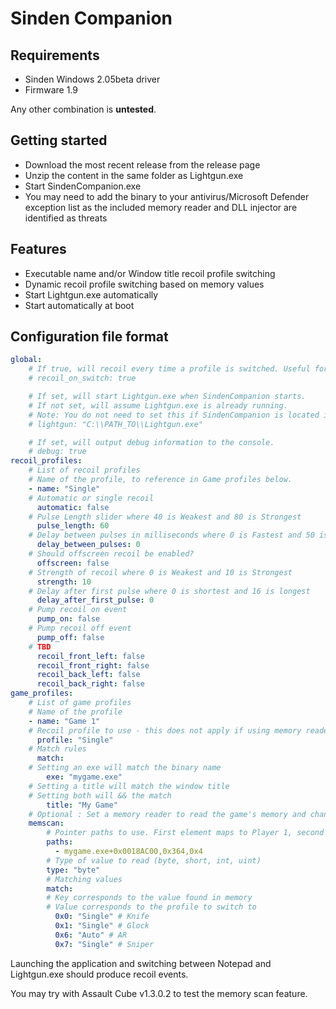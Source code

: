 # Sinden Companion

## Requirements
- Sinden Windows 2.05beta driver
- Firmware 1.9

Any other combination is **untested**.

## Getting started
- Download the most recent release from the release page
- Unzip the content in the same folder as Lightgun.exe
- Start SindenCompanion.exe
- You may need to add the binary to your antivirus/Microsoft Defender exception list as the included memory reader and DLL injector are identified as threats

## Features
- Executable name and/or Window title recoil profile switching
- Dynamic recoil profile switching based on memory values
- Start Lightgun.exe automatically
- Start automatically at boot

## Configuration file format

```yaml
global:
    # If true, will recoil every time a profile is switched. Useful for debugging.
    # recoil_on_switch: true

    # If set, will start Lightgun.exe when SindenCompanion starts.
    # If not set, will assume Lightgun.exe is already running.
    # Note: You do not need to set this if SindenCompanion is located in the same folder as Lightgun.exe
    # lightgun: "C:\\PATH_TO\\Lightgun.exe"

    # If set, will output debug information to the console.
    # debug: true
recoil_profiles:
    # List of recoil profiles
    # Name of the profile, to reference in Game profiles below.
    - name: "Single"
    # Automatic or single recoil
      automatic: false
    # Pulse Length slider where 40 is Weakest and 80 is Strongest
      pulse_length: 60
    # Delay between pulses in milliseconds where 0 is Fastest and 50 is Slowest
      delay_between_pulses: 0
    # Should offscreen recoil be enabled?
      offscreen: false
    # Strength of recoil where 0 is Weakest and 10 is Strongest
      strength: 10
    # Delay after first pulse where 0 is shortest and 16 is longest
      delay_after_first_pulse: 0
    # Pump recoil on event
      pump_on: false
    # Pump recoil off event
      pump_off: false
    # TBD  
      recoil_front_left: false
      recoil_front_right: false
      recoil_back_left: false
      recoil_back_right: false
game_profiles:
    # List of game profiles
    # Name of the profile
    - name: "Game 1"
    # Recoil profile to use - this does not apply if using memory reader
      profile: "Single"
    # Match rules
      match:
    # Setting an exe will match the binary name
        exe: "mygame.exe"
    # Setting a title will match the window title
    # Setting both will && the match
        title: "My Game"
    # Optional : Set a memory reader to read the game's memory and change profile dynamically
    memscan:
        # Pointer paths to use. First element maps to Player 1, second to Player 2.
        paths: 
          - mygame.exe+0x0018AC00,0x364,0x4
        # Type of value to read (byte, short, int, uint)
        type: "byte"
        # Matching values
        match:
        # Key corresponds to the value found in memory
        # Value corresponds to the profile to switch to
          0x0: "Single" # Knife
          0x1: "Single" # Glock
          0x6: "Auto" # AR
          0x7: "Single" # Sniper
```


Launching the application and switching between Notepad and Lightgun.exe should produce recoil events.

You may try with Assault Cube v1.3.0.2 to test the memory scan feature.
